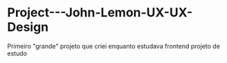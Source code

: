# Project---John-Lemon-UX-UX-Design
Primeiro "grande" projeto que criei enquanto estudava frontend
projeto de estudo
